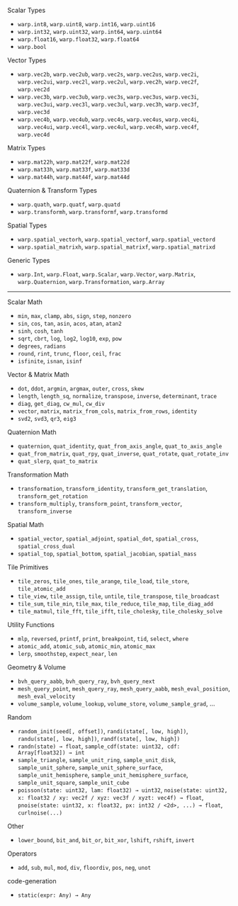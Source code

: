 Scalar Types
- `warp.int8`, `warp.uint8`, `warp.int16`, `warp.uint16`
- `warp.int32`, `warp.uint32`, `warp.int64`, `warp.uint64`
- `warp.float16`, `warp.float32`, `warp.float64`
- `warp.bool`

Vector Types
- `warp.vec2b`, `warp.vec2ub`, `warp.vec2s`, `warp.vec2us`, `warp.vec2i`, `warp.vec2ui`, `warp.vec2l`, `warp.vec2ul`, `warp.vec2h`, `warp.vec2f`, `warp.vec2d`
- `warp.vec3b`, `warp.vec3ub`, `warp.vec3s`, `warp.vec3us`, `warp.vec3i`, `warp.vec3ui`, `warp.vec3l`, `warp.vec3ul`, `warp.vec3h`, `warp.vec3f`, `warp.vec3d`
- `warp.vec4b`, `warp.vec4ub`, `warp.vec4s`, `warp.vec4us`, `warp.vec4i`, `warp.vec4ui`, `warp.vec4l`, `warp.vec4ul`, `warp.vec4h`, `warp.vec4f`, `warp.vec4d`

Matrix Types
- `warp.mat22h`, `warp.mat22f`, `warp.mat22d`
- `warp.mat33h`, `warp.mat33f`, `warp.mat33d`
- `warp.mat44h`, `warp.mat44f`, `warp.mat44d`

Quaternion & Transform Types
- `warp.quath`, `warp.quatf`, `warp.quatd`
- `warp.transformh`, `warp.transformf`, `warp.transformd`

Spatial Types
- `warp.spatial_vectorh`, `warp.spatial_vectorf`, `warp.spatial_vectord`
- `warp.spatial_matrixh`, `warp.spatial_matrixf`, `warp.spatial_matrixd`

Generic Types
- `warp.Int`, `warp.Float`, `warp.Scalar`, `warp.Vector`, `warp.Matrix`, `warp.Quaternion`, `warp.Transformation`, `warp.Array`

---

Scalar Math
- `min`, `max`, `clamp`, `abs`, `sign`, `step`, `nonzero`
- `sin`, `cos`, `tan`, `asin`, `acos`, `atan`, `atan2`
- `sinh`, `cosh`, `tanh`
- `sqrt`, `cbrt`, `log`, `log2`, `log10`, `exp`, `pow`
- `degrees`, `radians`
- `round`, `rint`, `trunc`, `floor`, `ceil`, `frac`
- `isfinite`, `isnan`, `isinf`

Vector & Matrix Math
- `dot`, `ddot`, `argmin`, `argmax`, `outer`, `cross`, `skew`
- `length`, `length_sq`, `normalize`, `transpose`, `inverse`, `determinant`, `trace`
- `diag`, `get_diag`, `cw_mul`, `cw_div`
- `vector`, `matrix`, `matrix_from_cols`, `matrix_from_rows`, `identity`
- `svd2`, `svd3`, `qr3`, `eig3`

Quaternion Math
- `quaternion`, `quat_identity`, `quat_from_axis_angle`, `quat_to_axis_angle`
- `quat_from_matrix`, `quat_rpy`, `quat_inverse`, `quat_rotate`, `quat_rotate_inv`
- `quat_slerp`, `quat_to_matrix`

Transformation Math
- `transformation`, `transform_identity`, `transform_get_translation`, `transform_get_rotation`
- `transform_multiply`, `transform_point`, `transform_vector`, `transform_inverse`

Spatial Math
- `spatial_vector`, `spatial_adjoint`, `spatial_dot`, `spatial_cross`, `spatial_cross_dual`
- `spatial_top`, `spatial_bottom`, `spatial_jacobian`, `spatial_mass`

Tile Primitives
- `tile_zeros`, `tile_ones`, `tile_arange`, `tile_load`, `tile_store`, `tile_atomic_add`
- `tile_view`, `tile_assign`, `tile`, `untile`, `tile_transpose`, `tile_broadcast`
- `tile_sum`, `tile_min`, `tile_max`, `tile_reduce`, `tile_map`, `tile_diag_add`
- `tile_matmul`, `tile_fft`, `tile_ifft`, `tile_cholesky`, `tile_cholesky_solve`

Utility Functions
- `mlp`, `reversed`, `printf`, `print`, `breakpoint`, `tid`, `select`, `where`
- `atomic_add`, `atomic_sub`, `atomic_min`, `atomic_max`
- `lerp`, `smoothstep`, `expect_near`, `len`

Geometry & Volume
- `bvh_query_aabb`, `bvh_query_ray`, `bvh_query_next`
- `mesh_query_point`, `mesh_query_ray`, `mesh_query_aabb`, `mesh_eval_position`, `mesh_eval_velocity`
- `volume_sample`, `volume_lookup`, `volume_store`, `volume_sample_grad`, ...

Random
- `random_init(seed[, offset])`, `randi(state[, low, high])`, `randu(state[, low, high])`, `randf(state[, low, high])`
- `randn(state) → float`, `sample_cdf(state: uint32, cdf: Array[float32]) → int`
- `sample_triangle`, `sample_unit_ring`, `sample_unit_disk`, `sample_unit_sphere`, `sample_unit_sphere_surface`, `sample_unit_hemisphere`, `sample_unit_hemisphere_surface`, `sample_unit_square`, `sample_unit_cube`
- `poisson(state: uint32, lam: float32) → uint32`, `noise(state: uint32, x: float32 / xy: vec2f / xyz: vec3f / xyzt: vec4f) → float`, `pnoise(state: uint32, x: float32, px: int32 / <2d>, ...) → float`, `curlnoise(...)`

Other
- `lower_bound`, `bit_and`, `bit_or`, `bit_xor`, `lshift`, `rshift`, `invert`

Operators
- `add`, `sub`, `mul`, `mod`, `div`, `floordiv`, `pos`, `neg`, `unot`

code-generation
- `static(expr: Any) → Any`
